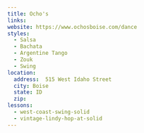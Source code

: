 ```yaml
---
title: Ocho's
links:
website: https://www.ochosboise.com/dance
styles: 
  - Salsa
  - Bachata
  - Argentine Tango
  - Zouk
  - Swing
location:
  address:  515 West Idaho Street
  city: Boise
  state: ID
  zip:
lessons: 
  - west-coast-swing-solid
  - vintage-lindy-hop-at-solid
---
```


